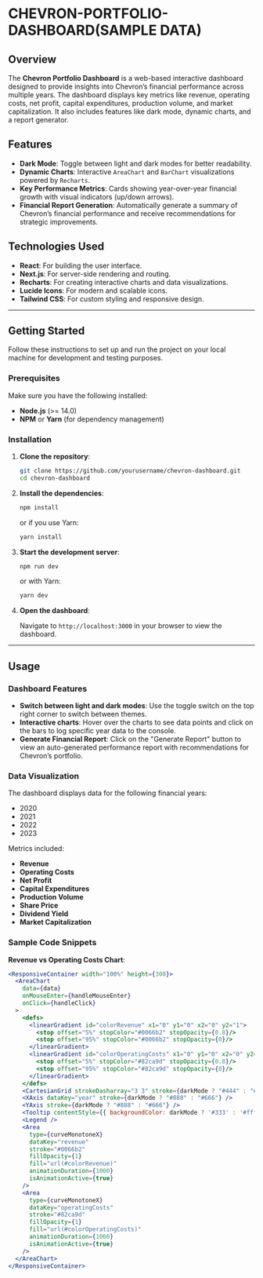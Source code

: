 # CHEVRON-PORTFOLIO-DASHBOARD(SAMPLE DATA)


## Overview

The **Chevron Portfolio Dashboard** is a web-based interactive dashboard designed to provide insights into Chevron’s financial performance across multiple years. The dashboard displays key metrics like revenue, operating costs, net profit, capital expenditures, production volume, and market capitalization. It also includes features like dark mode, dynamic charts, and a report generator.

## Features

- **Dark Mode**: Toggle between light and dark modes for better readability.
- **Dynamic Charts**: Interactive `AreaChart` and `BarChart` visualizations powered by `Recharts`.
- **Key Performance Metrics**: Cards showing year-over-year financial growth with visual indicators (up/down arrows).
- **Financial Report Generation**: Automatically generate a summary of Chevron’s financial performance and receive recommendations for strategic improvements.

## Technologies Used

- **React**: For building the user interface.
- **Next.js**: For server-side rendering and routing.
- **Recharts**: For creating interactive charts and data visualizations.
- **Lucide Icons**: For modern and scalable icons.
- **Tailwind CSS**: For custom styling and responsive design.

---

## Getting Started

Follow these instructions to set up and run the project on your local machine for development and testing purposes.

### Prerequisites

Make sure you have the following installed:

- **Node.js** (>= 14.0)
- **NPM** or **Yarn** (for dependency management)

### Installation

1. **Clone the repository**:

    ```bash
    git clone https://github.com/yourusername/chevron-dashboard.git
    cd chevron-dashboard
    ```

2. **Install the dependencies**:

    ```bash
    npm install
    ```

    or if you use Yarn:

    ```bash
    yarn install
    ```

3. **Start the development server**:

    ```bash
    npm run dev
    ```

    or with Yarn:

    ```bash
    yarn dev
    ```

4. **Open the dashboard**:

    Navigate to `http://localhost:3000` in your browser to view the dashboard.

---

## Usage

### Dashboard Features

- **Switch between light and dark modes**: Use the toggle switch on the top right corner to switch between themes.
- **Interactive charts**: Hover over the charts to see data points and click on the bars to log specific year data to the console.
- **Generate Financial Report**: Click on the "Generate Report" button to view an auto-generated performance report with recommendations for Chevron’s portfolio.

### Data Visualization

The dashboard displays data for the following financial years:
- 2020
- 2021
- 2022
- 2023

Metrics included:
- **Revenue**
- **Operating Costs**
- **Net Profit**
- **Capital Expenditures**
- **Production Volume**
- **Share Price**
- **Dividend Yield**
- **Market Capitalization**

### Sample Code Snippets

**Revenue vs Operating Costs Chart**:

```jsx
<ResponsiveContainer width="100%" height={300}>
  <AreaChart 
    data={data}
    onMouseEnter={handleMouseEnter}
    onClick={handleClick}
  >
    <defs>
      <linearGradient id="colorRevenue" x1="0" y1="0" x2="0" y2="1">
        <stop offset="5%" stopColor="#0066b2" stopOpacity={0.8}/>
        <stop offset="95%" stopColor="#0066b2" stopOpacity={0}/>
      </linearGradient>
      <linearGradient id="colorOperatingCosts" x1="0" y1="0" x2="0" y2="1">
        <stop offset="5%" stopColor="#82ca9d" stopOpacity={0.8}/>
        <stop offset="95%" stopColor="#82ca9d" stopOpacity={0}/>
      </linearGradient>
    </defs>
    <CartesianGrid strokeDasharray="3 3" stroke={darkMode ? "#444" : "#ccc"} />
    <XAxis dataKey="year" stroke={darkMode ? "#888" : "#666"} />
    <YAxis stroke={darkMode ? "#888" : "#666"} />
    <Tooltip contentStyle={{ backgroundColor: darkMode ? '#333' : '#fff', border: 'none' }} />
    <Legend />
    <Area 
      type={curveMonotoneX}
      dataKey="revenue" 
      stroke="#0066b2" 
      fillOpacity={1} 
      fill="url(#colorRevenue)" 
      animationDuration={1000}
      isAnimationActive={true}
    />
    <Area 
      type={curveMonotoneX}
      dataKey="operatingCosts" 
      stroke="#82ca9d" 
      fillOpacity={1} 
      fill="url(#colorOperatingCosts)" 
      animationDuration={1000}
      isAnimationActive={true}
    />
  </AreaChart>
</ResponsiveContainer>
